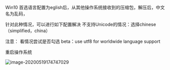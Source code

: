 Win10 首选语言配置为eglish后，从其他操作系统接收到的压缩包，解压后，中文名为乱码，

针对此种情况，可以进行如下配置解决
不支持Unicode的情况：选择chinese（simplified，china）

注意：
看情况尝试是否勾选 beta：use utf8 for worldwide language support

重启操作系统



![image-20200519174747029](https://gitee.com/jasonxian/picture/raw/master/win10-image-20200519174747029.png)
